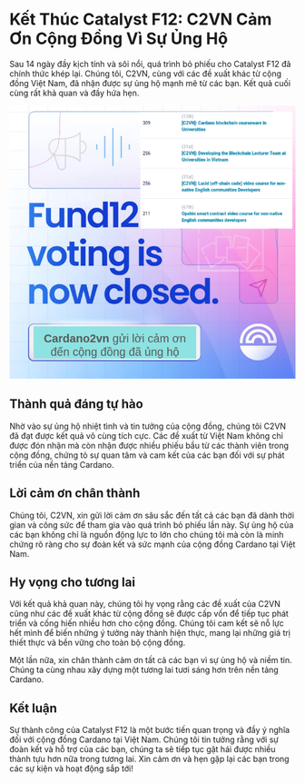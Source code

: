 
Kết Thúc Catalyst F12: C2VN Cảm Ơn Cộng Đồng Vì Sự Ủng Hộ
========================================================

Sau 14 ngày đầy kịch tính và sôi nổi, quá trình bỏ phiếu cho Catalyst F12 đã chính thức khép lại. Chúng tôi, C2VN, cùng với các đề xuất khác từ cộng đồng Việt Nam, đã nhận được sự ủng hộ mạnh mẽ từ các bạn. Kết quả cuối cùng rất khả quan và đầy hứa hẹn.

![](img/F12.png)

## Thành quả đáng tự hào
Nhờ vào sự ủng hộ nhiệt tình và tin tưởng của cộng đồng, chúng tôi C2VN đã đạt được kết quả vô cùng tích cực. Các đề xuất từ Việt Nam không chỉ được đón nhận mà còn nhận được nhiều phiếu bầu từ các thành viên trong cộng đồng, chứng tỏ sự quan tâm và cam kết của các bạn đối với sự phát triển của nền tảng Cardano.

## Lời cảm ơn chân thành
Chúng tôi, C2VN, xin gửi lời cảm ơn sâu sắc đến tất cả các bạn đã dành thời gian và công sức để tham gia vào quá trình bỏ phiếu lần này. Sự ủng hộ của các bạn không chỉ là nguồn động lực to lớn cho chúng tôi mà còn là minh chứng rõ ràng cho sự đoàn kết và sức mạnh của cộng đồng Cardano tại Việt Nam.

## Hy vọng cho tương lai
Với kết quả khả quan này, chúng tôi hy vọng rằng các đề xuất của C2VN cũng như các đề xuất khác từ cộng đồng sẽ được cấp vốn để tiếp tục phát triển và cống hiến nhiều hơn cho cộng đồng. Chúng tôi cam kết sẽ nỗ lực hết mình để biến những ý tưởng này thành hiện thực, mang lại những giá trị thiết thực và bền vững cho toàn bộ cộng đồng.

Một lần nữa, xin chân thành cảm ơn tất cả các bạn vì sự ủng hộ và niềm tin. Chúng ta cùng nhau xây dựng một tương lai tươi sáng hơn trên nền tảng Cardano.

## Kết luận
Sự thành công của Catalyst F12 là một bước tiến quan trọng và đầy ý nghĩa đối với cộng đồng Cardano tại Việt Nam. Chúng tôi tin tưởng rằng với sự đoàn kết và hỗ trợ của các bạn, chúng ta sẽ tiếp tục gặt hái được nhiều thành tựu hơn nữa trong tương lai. Xin cảm ơn và hẹn gặp lại các bạn trong các sự kiện và hoạt động sắp tới!

